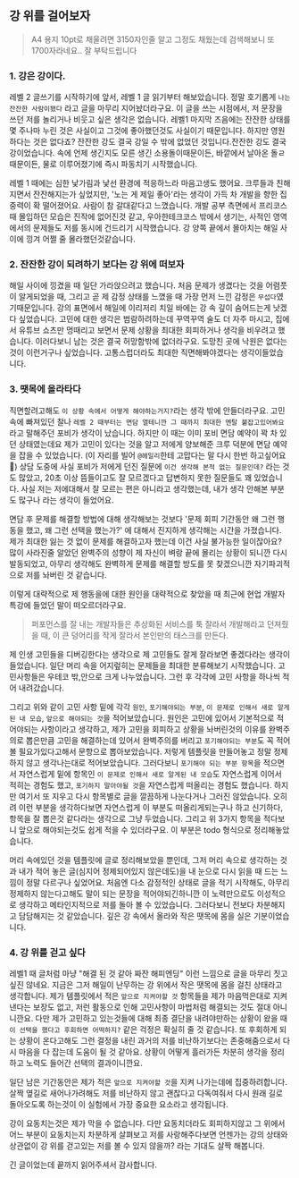 ## 강 위를 걸어보자

> A4 용지 10pt로 채울려면 3150자인줄 알고 그정도 채웠는데 검색해보니 또 1700자라네요.. 잘 부탁드립니다

### 1. 강은 강이다.

레벨 2 글쓰기를 시작하기에 앞서, 레벨 1 글 읽기부터 해보았습니다. 정말 호기롭게 `나는 잔잔한 사람이됐다` 라고 글을 마무리 지어놨더라구요. 이 글을 쓰는 시점에서, 저 문장을 쓰던 저를 놀리거나 비웃고 싶은 생각은 없습니다. 레벨1 마지막 즈음에는 잔잔한 상태를 몇 주나마 누린 것은 사실이고 그것에 좋아했던것도 사실이기 때문입니다. 하지만 영원하다는 것은 없다죠? 잔잔한 강도 결국 강일 수 밖에 없었던 것입니다.잔잔한 강도 결국 강이었습니다. 속에 언제 생긴지도 모른 생긴 소용돌이때문이든, 바깥에서 날아온 돌ㄹ 때문이든, 물로 이루어졌기에 즉시 파동치기 시작했습니다.

레벨 1 때에는 심한 낯가림과 낯선 환경에 적응하느라 마음고생도 했어요. 크루들과 친해지면서 잔잔해지는가 싶었지만, '노는 게 제일 좋아'라는 생각이 가득 차 개발을 향한 집중력이 확 떨어졌어요. 사람이 참 갈대같다고 느꼈습니다. 개발 공부 측면에서 프리코스 때 몰입하던 모습은 진작에 없어진것 같고, 우아한테크코스 밖에서 생기는, 사적인 영역에서의 문제들도 저를 동시에 건드리기 시작했습니다. 강 양쪽 끝에서 몰아치는 해일 사이에 낑겨 어쩔 줄 몰라했던것같습니다.

### 2. 잔잔한 강이 되려하기 보다는 강 위에 떠보자

해일 사이에 낑겼을 때 일단 가라앉으려고 했습니다. 처음 문제가 생겼다는 것을 어렴풋이 알게되었을 때, 그리고 곧 제 감정 상태를 느꼈을 때 가장 먼저 느낀 감정은 `무섭다`였기때문입니다. 강의 표면에서 해일에 이리저리 치일 바에는 강 속 깊이 숨어드는게 낫겠다 싶었습니다. 고민에 대한 생각은 범람하려하는데 꾸역꾸역 술도 더 자주 마시고, 집에서 유튜브 쇼츠만 멍때리고 보면서 문제 상황을 최대한 회피하거나 생각을 비우려고 했습니다. 이러다보니 남는 것은 결국 허망함밖에 없더라구요. 도망친 곳에 낙원은 없다는것이 이런거구나 싶었습니다. 고통스럽더라도 최대한 직면해봐야겠다는 생각이들었습니다.

### 3. 땟목에 올라타다

직면할려고해도 `이 상황 속에서 어떻게 해야하는거지?`라는 생각 밖에 안들더라구요. 고민 속에 빠져있던 찰나 `레벨 2 때부터는 면담 열테니깐 그 때까지 최대한 멘탈 붙잡고있어봐요` 라고 말해주던 포비가 생각이 났습니다. 하지만 이 때는 이미 포비 면담 예약이 꽉 차 있던 상태였는데요 제가 고민이 있다는 것을 알고 저에게 양보해준 크루 덕분에 면담 예약을 잡을 수 있었습니다. (이 자리를 빌어 `@헤일리`한테 고맙다는 말 다시 한번 하고싶어요 🥹) 상담 도중에 사실 포비가 저에게 던진 질문에 `이건 생각해 본적 없는 질문인데?` 라는 것도 많았고, 20초 이상 뜸들이고도 잘 모르겠다고 답변하지 못한 질문들도 꽤 있었습니다. 사실 저는 저에대해서 잘 모르는 편은 아니라고 생각했는데, 내가 생각 안해본 부분도 많구나 라는 생각이 들었어요.

면담 후 문제를 해결할 방법에 대해 생각해보는 것보다 '문제 회피 기간동안 왜 그런 행동을 했고, 왜 그런 선택을 했는가?' 에 대해서 진지하게 생각해는 시간을 가졌습니다. 제가 최대한 잃는 것 없이 문제를 해결하고자 했는데 이건 사실 불가능한 일이잖아요? 많이 사라진줄 알았던 완벽주의 성향이 제 자신이 벼랑 끝에 몰리는 상황이 되니깐 다시 발동되었고, 아무리 생각해도 완벽하게 문제를 해결할 방도를 못 찾겠으니깐 자기파괴적으로 저를 놔버린 것 같습니다.

이렇게 대략적으로 제 행동을에 대한 원인을 대략적으로 찾았을 때 최근에 현업 개발자 특강에 들었던 말이 떠오르더라구요.

> 퍼포먼스를 잘 내는 개발자들은 추상화된 서비스를 툭 잘라서 개발해라고 던져줬을 때, 이 큰 덩어리를 작게 잘라서 본인만의 태스크를 만든다.

제 인생 고민들을 디버깅한다는 생각으로 제 고민들도 잘게 잘라보면 좋겠다라는 생각이 들었습니다. 일단 머리 속을 어지렆히는 문제들을 최대한 분류해보기 시작했습니다. 고민사항들은 우테코 밖,안으로 크게 나누었습니다. 그런 후 각각에 고민 사항을 하나씩 적어 내려갔습니다.

그리고 위와 같이 고민 사항 밑에 각각 `원인`, `포기해야되는 부분`, `이 문제로 인해서 새로 알게된 내 모습`, `앞으로 해야되는 것`을 적어보았습니다. 원인은 고민에 있어서 기본적으로 적어야되는 사항이라고 생각하고, 제가 고민을 회피하고 상황을 놔버린것의 이유를 완벽주의로 뽑은만큼 고민을 해결하는데 있어서 완벽주의를 버리고 `포기해야되는 부분`도 꼭 적어볼 필요가있다고해서 문항으로 뽑아보았습니다. 저렇게 템플릿을 만들어놓고 정말 정제하지 않고 생각나는대로 적어보았습니다. 그러다보니 `포기해야 되는 부분 항목`을 적으면서 자연스럽게 밑에 항목인 `이 문제로 인해서 새로 알게된 내 모습`도 자연스럽게 이어서 적히는 경험도 했고, `포기하지 말아야될 것`을 자연스럽게 떠올리는 경험도 했습니다. 하지만 여기서 또 지우고 다시 항목별로 글을 깔끔하게 나눈다거나 그러진 않았습니다. 오히려 이런 부분을 생각하다보면 자연스럽게 이 부분도 떠올리게되는구나 하고 신기하다, 항목을 잘 뽑은것 같다라는 생각으로 그냥 두었습니다. 그리고 위 3가지 항목을 적다보니 앞으로 해야되는것도 쉽게 적을 수 있더라구요. 이 부분은 todo 형식으로 정리해놓았습니다.

머리 속에있던 것을 템플릿에 글로 정리해보았을 뿐인데, 그저 머리 속으로 생각하는 것과 내가 적어 놓은 글(심지어 정제되어있지 않은데도)을 내 눈으로 다시 읽을 때 드는 느낌이 정말 다르구나 싶었어요. 처음엔 다소 감정적인 상태로 글을 적기 시작해도, 아무리 정제하지 않는다고해도 말이 되는 문장을 적어야되긴하니깐 이 노력만으로도 이성적으로 생각하고 메타인지적으로 저를 돌아 볼 수 있었습니다. 그러다보니 전보다 차분해지고 담담해지는 것 같았습니다.
깊은 강 속에서 올라와 작은 땟목에 몸을 실은 기분이었습니다.

### 4. 강 위를 걷고 싶다

레벨1 때 글처럼 마냥 "해결 된 것 같아 짜잔 해피엔딩" 이런 느낌으로 글을 마무리 짓고 싶진 않네요. 지금은 그저 해일이 난무하는 강 위에서 작은 땟목에 몸을 걸친 상태라고 생각합니다. 제가 템플릿에서 적은 `앞으로 지켜야할 것` 항목들을 제가 마음먹은대로 지켜낸다는 보장도 없고, 저런 활동으로 인해 고민사항이 마법처럼 해결되는 것도 절대 아니니깐요. 다만 제가 고민하고 있는것들에 대해 최종 결단을 내려야만하는 상황이 왔을 때 `이 선택을 했다고 후회하면 어떡하지?` 같은 걱정은 확실히 줄 것 같습니다. 또 후회하게 되는 상황이 온다고해도 그런 결정을 내린 과거의 저를 비난하기보다는 존중해줌으로서 다시 마음을 다 잡는데 도움이 될 것 같아요. 상황이 어떻게 흘러가든 차분히 생각을 정리하고 노력도 들어간 선택의 결과이니깐요.

일단 남은 기간동안은 제가 적은 `앞으로 지켜야할 것`을 지켜 나가는데에 집중하려합니다. 살짝 옆길로 새어나가려해도 저를 비난하지 않고 괜찮다고 다독여줘서 다시 원래 길로 돌아오도록 하는것이 이 실험에서 가장 중요한 요소라고 생각됩니다.

강이 요동치는것은 제가 막을 수 없습니다. 다만 요동치더라도 회피하지않고 그 위에서 어느 부분이 요동치는지 차분하게 살펴보고 저를 사랑해주다보면 언젠가는 강의 상태와 상관없이 강 위를 걷고있는 저를 볼 수 있지 않을까? 라는 기대도 살짝 해봅니다.

긴 글이었는데 끝까지 읽어주셔서 감사합니다.
